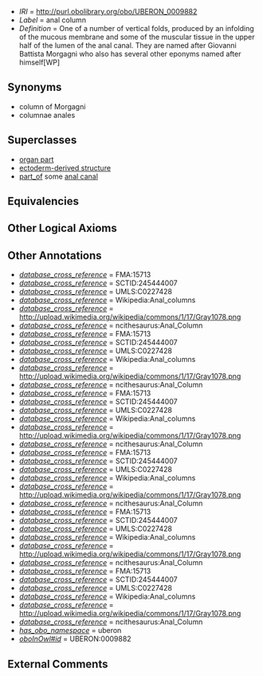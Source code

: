  * *IRI* = http://purl.obolibrary.org/obo/UBERON_0009882
 * *Label* = anal column
 * *Definition* = One of a number of vertical folds, produced by an infolding of the mucous membrane and some of the muscular tissue in the upper half of the lumen of the anal canal. They are named after Giovanni Battista Morgagni who also has several other eponyms named after himself[WP]

## Synonyms

 * column of Morgagni
 * columnae anales

## Superclasses

 * [organ part](../../UBERON/64/UBERON_0000064.md)
 * [ectoderm-derived structure](../../UBERON/21/UBERON_0004121.md)
 * [part_of](../../BFO/50/BFO_0000050.md) some [anal canal](../../UBERON/59/UBERON_0000159.md)

## Equivalencies


## Other Logical Axioms


## Other Annotations

 * *[database_cross_reference](../../ef/oboInOwl#hasDbXref.md)* = FMA:15713
 * *[database_cross_reference](../../ef/oboInOwl#hasDbXref.md)* = SCTID:245444007
 * *[database_cross_reference](../../ef/oboInOwl#hasDbXref.md)* = UMLS:C0227428
 * *[database_cross_reference](../../ef/oboInOwl#hasDbXref.md)* = Wikipedia:Anal_columns
 * *[database_cross_reference](../../ef/oboInOwl#hasDbXref.md)* = http://upload.wikimedia.org/wikipedia/commons/1/17/Gray1078.png
 * *[database_cross_reference](../../ef/oboInOwl#hasDbXref.md)* = ncithesaurus:Anal_Column
 * *[database_cross_reference](../../ef/oboInOwl#hasDbXref.md)* = FMA:15713
 * *[database_cross_reference](../../ef/oboInOwl#hasDbXref.md)* = SCTID:245444007
 * *[database_cross_reference](../../ef/oboInOwl#hasDbXref.md)* = UMLS:C0227428
 * *[database_cross_reference](../../ef/oboInOwl#hasDbXref.md)* = Wikipedia:Anal_columns
 * *[database_cross_reference](../../ef/oboInOwl#hasDbXref.md)* = http://upload.wikimedia.org/wikipedia/commons/1/17/Gray1078.png
 * *[database_cross_reference](../../ef/oboInOwl#hasDbXref.md)* = ncithesaurus:Anal_Column
 * *[database_cross_reference](../../ef/oboInOwl#hasDbXref.md)* = FMA:15713
 * *[database_cross_reference](../../ef/oboInOwl#hasDbXref.md)* = SCTID:245444007
 * *[database_cross_reference](../../ef/oboInOwl#hasDbXref.md)* = UMLS:C0227428
 * *[database_cross_reference](../../ef/oboInOwl#hasDbXref.md)* = Wikipedia:Anal_columns
 * *[database_cross_reference](../../ef/oboInOwl#hasDbXref.md)* = http://upload.wikimedia.org/wikipedia/commons/1/17/Gray1078.png
 * *[database_cross_reference](../../ef/oboInOwl#hasDbXref.md)* = ncithesaurus:Anal_Column
 * *[database_cross_reference](../../ef/oboInOwl#hasDbXref.md)* = FMA:15713
 * *[database_cross_reference](../../ef/oboInOwl#hasDbXref.md)* = SCTID:245444007
 * *[database_cross_reference](../../ef/oboInOwl#hasDbXref.md)* = UMLS:C0227428
 * *[database_cross_reference](../../ef/oboInOwl#hasDbXref.md)* = Wikipedia:Anal_columns
 * *[database_cross_reference](../../ef/oboInOwl#hasDbXref.md)* = http://upload.wikimedia.org/wikipedia/commons/1/17/Gray1078.png
 * *[database_cross_reference](../../ef/oboInOwl#hasDbXref.md)* = ncithesaurus:Anal_Column
 * *[database_cross_reference](../../ef/oboInOwl#hasDbXref.md)* = FMA:15713
 * *[database_cross_reference](../../ef/oboInOwl#hasDbXref.md)* = SCTID:245444007
 * *[database_cross_reference](../../ef/oboInOwl#hasDbXref.md)* = UMLS:C0227428
 * *[database_cross_reference](../../ef/oboInOwl#hasDbXref.md)* = Wikipedia:Anal_columns
 * *[database_cross_reference](../../ef/oboInOwl#hasDbXref.md)* = http://upload.wikimedia.org/wikipedia/commons/1/17/Gray1078.png
 * *[database_cross_reference](../../ef/oboInOwl#hasDbXref.md)* = ncithesaurus:Anal_Column
 * *[database_cross_reference](../../ef/oboInOwl#hasDbXref.md)* = FMA:15713
 * *[database_cross_reference](../../ef/oboInOwl#hasDbXref.md)* = SCTID:245444007
 * *[database_cross_reference](../../ef/oboInOwl#hasDbXref.md)* = UMLS:C0227428
 * *[database_cross_reference](../../ef/oboInOwl#hasDbXref.md)* = Wikipedia:Anal_columns
 * *[database_cross_reference](../../ef/oboInOwl#hasDbXref.md)* = http://upload.wikimedia.org/wikipedia/commons/1/17/Gray1078.png
 * *[database_cross_reference](../../ef/oboInOwl#hasDbXref.md)* = ncithesaurus:Anal_Column
 * *[has_obo_namespace](../../ce/oboInOwl#hasOBONamespace.md)* = uberon
 * *[oboInOwl#id](../../id/oboInOwl#id.md)* = UBERON:0009882

## External Comments

